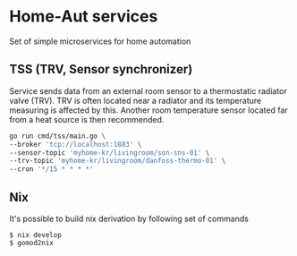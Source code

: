 # Home-Aut services

Set of simple microservices for home automation

## TSS (TRV, Sensor synchronizer)

Service sends data from an external room sensor to a thermostatic radiator valve (TRV). TRV is often located near a radiator and
 its temperature measuring is affected by this. Another room temperature sensor located far from a heat source is then recommended.

```bash
go run cmd/tss/main.go \
--broker 'tcp://localhost:1883' \
--sensor-topic 'myhome-kr/livingroom/son-sns-01' \
--trv-topic 'myhome-kr/livingroom/danfoss-thermo-01' \
--cron '*/15 * * * *'
```


## Nix

It's possible to build nix derivation by following set of commands

```
$ nix develop
$ gomod2nix
```